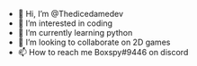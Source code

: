 - 👋 Hi, I’m @Thedicedamedev
- 👀 I’m interested in coding
- 🌱 I’m currently learning python
- 💞️ I’m looking to collaborate on 2D games
- 📫 How to reach me Boxspy#9446 on discord

<!---
Thedicedamedev/Thedicedamedev is a ✨ special ✨ repository because its `README.md` (this file) appears on your GitHub profile.
You can click the Preview link to take a look at your changes.
--->
